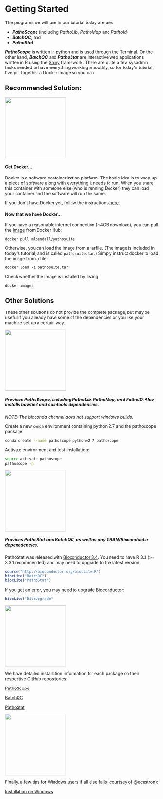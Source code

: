 # Getting Started

The programs we will use in our tutorial today are are:

+  **_PathoScope_** (including _PathoLib_,  _PathoMap_ and _PathoId_)
+  **_BatchQC_**, and 
+  **_PathoStat_**

**_PathoScope_** is written in python and is used through the Terminal. On the other hand, **_BatchQC_** and **_PathoStat_** are interactive web applications written in R using the [Shiny](https://shiny.rstudio.com/) framework. There are quite a few sysadmin tasks needed to have everything working smoothly, so for today's tutorial, I've put together a Docker image so you can 


## Recommended Solution:

 [<img src="https://www.docker.com/sites/default/files/legal/small_h.png" width=200>](https://www.docker.com/what-docker)

#### Get Docker...

Docker is a software containerization platform. The basic idea is to wrap up a piece of software along with everything it needs to run. When you share this container with someone else (who is running Docker) they can load your container and the software will run the same.

If you don't have Docker yet, follow the instructions [here](https://www.docker.com/what-docker).

#### Now that we have Docker...

If you have a reasonable internet connection (~4GB download), you can pull the [image](https://hub.docker.com/r/mlbendall/pathosuite/) from Docker Hub:

```
docker pull mlbendall/pathosuite
```

Otherwise, you can load the image from a tarfile. (The image is included in today's tutorial, and is called `pathosuite.tar`.) Simply instruct docker to load the image from a file:

```
docker load -i pathosuite.tar
```

Check whether the image is installed by listing 

```
docker images
```

## Other Solutions

These other solutions do not provide the complete package, but may be useful if you already have some of the dependencies or you like your machine set up a certain way.


[<img src="https://bioconda.github.io/_static/logo/bioconda_monochrome_small.png" width=200>](https://bioconda.github.io/)

##### _Provides PathoScope, including PathoLib, PathoMap, and PathoID. Also installs bowtie2 and samtools dependencies._

_NOTE: The bioconda channel does not support windows builds._

Create a new `conda` environment containing python 2.7 and the pathoscope package:

```bash
conda create --name pathoscope python=2.7 pathoscope
```

Activate environment and test installation:

```bash
source activate pathoscope
pathoscope -h
```

[<img src="http://bioconductor.org/images/logo_bioconductor.gif" width=200>](http://bioconductor.org)

##### _Provides PathoStat and BatchQC, as well as any CRAN/Bioconductor depenedencies._

PathoStat was released with [Bioconductor 3.4](https://www.bioconductor.org/news/bioc_3_4_release/#new-software-packages). You need to have R 3.3 (>= 3.3.1 recommended) and may need to upgrade to the latest version.

```r
source("http://bioconductor.org/biocLite.R")
biocLite("BatchQC")
biocLite("PathoStat")
```

If you get an error, you may need to upgrade Bioconductor:

```r
biocLite("BiocUpgrade")
```


[<img src="https://assets-cdn.github.com/images/modules/logos_page/GitHub-Logo.png" width=200>](https://github.com)

We have detailed installation information for each package on their respective GitHub repositories:

[PathoScope](https://github.com/PathoScope/PathoScope)

[BatchQC](https://github.com/mani2012/BatchQC)

[PathoStat](https://github.com/mani2012/PathoStat)


<img src="https://c.s-microsoft.com/en-us/CMSImages/icon-windows-logo.svg?version=81bce4ab-327a-34bf-cf86-517ed6437fe9" width=200>

Finally, a few tips for Windows users if all else fails (courtsey of @ecastron):

[Installation on Windows](install_win.md)
